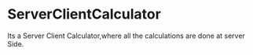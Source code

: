 # ServerClientCalculator
Its a Server Client Calculator,where all the calculations are done at server Side.
